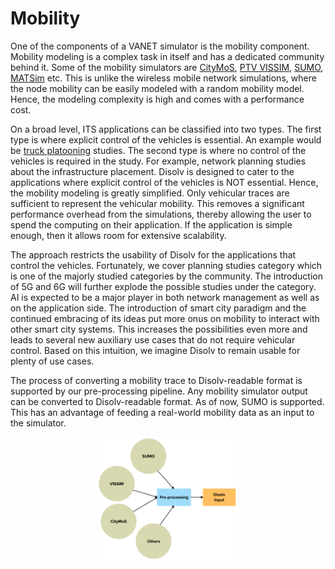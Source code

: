 # Mobility

One of the components of a VANET simulator is the mobility component.
Mobility modeling is a complex task in itself and has a dedicated community behind it.
Some of the mobility simulators are [CityMoS](https://citymos.net/), [PTV VISSIM](https://www.ptvgroup.com/en/products/ptv-vissim),
[SUMO](https://sumo.dlr.de/docs/index.html), [MATSim](https://www.matsim.org/) etc.
This is unlike the wireless mobile network simulations, where the node mobility can be easily modeled with a random mobility model.
Hence, the modeling complexity is high and comes with a performance cost.

On a broad level, ITS applications can be classified into two types.
The first type is where explicit control of the vehicles is essential.
An example would be [truck platooning](https://ieeexplore.ieee.org/abstract/document/8280871) studies.
The second type is where no control of the vehicles is required in the study.
For example, network planning studies about the infrastructure placement.
Disolv is designed to cater to the applications where explicit control of the vehicles is NOT essential.
Hence, the mobility modeling is greatly simplified.
Only vehicular traces are sufficient to represent the vehicular mobility.
This removes a significant performance overhead from the simulations, thereby allowing the user to spend the computing on their application.
If the application is simple enough, then it allows room for extensive scalability.

The approach restricts the usability of Disolv for the applications that control the vehicles.
Fortunately, we cover planning studies category which is one of the majorly studied categories by the community.
The introduction of 5G and 6G will further explode the possible studies under the category.
AI is expected to be a major player in both network management as well as on the application side.
The introduction of smart city paradigm and the continued embracing of its ideas put more onus on mobility to interact with other smart city systems.
This increases the possibilities even more and leads to several new auxiliary use cases that do not require vehicular control.
Based on this intuition, we imagine Disolv to remain usable for plenty of use cases.

The process of converting a mobility trace to Disolv-readable format is supported by our pre-processing pipeline.
Any mobility simulator output can be converted to Disolv-readable format. 
As of now, SUMO is supported.
This has an advantage of feeding a real-world mobility data as an input to the simulator.

<p align="center">
  <img style="max-width: 45%; height: auto;" src="../resources/images/design/mobility-pre.png">
</p>
